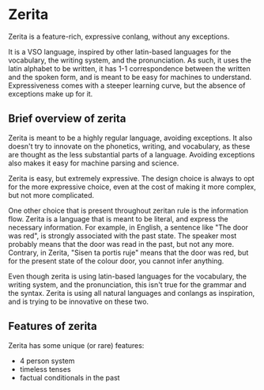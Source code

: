 # Zerita

Zerita is a feature-rich, expressive conlang, without any exceptions.

It is a VSO language, inspired by other latin-based languages for the
vocabulary, the writing system, and the pronunciation. As such, it uses
the latin alphabet to be written, it has 1-1 correspondence between the
written and the spoken form, and is meant to be easy for machines to
understand. Expressiveness comes with a steeper learning curve, but the
absence of exceptions make up for it.

## Brief overview of zerita

Zerita is meant to be a highly regular language, avoiding exceptions. It
also doesn't try to innovate on the phonetics, writing, and vocabulary,
as these are thought as the less substantial parts of a language.
Avoiding exceptions also makes it easy for machine parsing and science.

Zerita is easy, but extremely expressive. The design choice is always to
opt for the more expressive choice, even at the cost of making it more
complex, but not more complicated.

One other choice that is present throughout zeritan rule is the information
flow. Zerita is a language that is meant to be literal, and express the
necessary information. For example, in English, a sentence like
"The door was red", is strongly associated with the past state. The speaker
most probably means that the door was read in the past, but not any more.
Contrary, in Zerita, "Sisen ta portis ruje" means that the door was red,
but for the present state of the colour door, you cannot infer anything.

Even though zerita is using latin-based languages for the vocabulary,
the writing system, and the pronunciation, this isn't true for the grammar
and the syntax. Zerita is using all natural languages and conlangs as
inspiration, and is trying to be innovative on these two.

## Features of zerita

Zerita has some unique (or rare) features:

-   4 person system
-   timeless tenses
-   factual conditionals in the past
